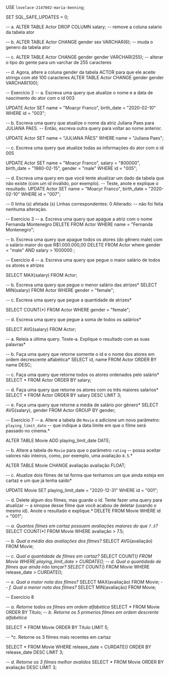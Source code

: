 USE `lovelace-2147602-maria-benning`;

SET SQL_SAFE_UPDATES = 0;


-- a.  ALTER TABLE Actor DROP COLUMN salary;
-- remove a coluna salario da tabela ator

-- b. ALTER TABLE Actor CHANGE gender sex VARCHAR(6);
-- muda o genero da tabela ator 

-- c. ALTER TABLE Actor CHANGE gender gender VARCHAR(255);
-- alterar o tipo do gente para um varchar de 255 caracteres


-- d. Agora,  altere a coluna gender da tabela ACTOR para que ele aceite strings com até 100 caracteres
 ALTER TABLE Actor CHANGE gender gender VARCHAR(100);
 
 
 
 -- Exercício 2
 -- a. Escreva uma query que atualize o nome e a data de nascimento do ator com o id 003
 
 UPDATE Actor
 SET 
 name = "Moacyr Franco",
 birth_date = "2020-02-10"
 WHERE id = "003";
 
 -- b. Escreva uma query que atualize o nome da atriz Juliana Paes para JULIANA PAES. 
 -- Então, escreva outra query para voltar ao nome anterior.
 
UPDATE Actor
SET name = "JULIANA PÃES"
WHERE name = "Juliana Paes";




-- c. Escreva uma query que atualize todas as informações do ator com o id 005

UPDATE Actor
 SET 
 name = "Moacyr Franco",
 salary = "800000",  
 birth_date = "1980-02-15",
 gender = "male"
 WHERE id = "005";
 


-- d. Escreva uma query em que você tente atualizar um dado da tabela que não existe (com um id inválido, por exemplo). 
-- Teste, anote e explique o resultado. 
UPDATE Actor
 SET 
 name = "Moacyr Franco",
 birth_date = "2020-02-10"
 WHERE id = "007";

--  0 linha (s) afetada (s) Linhas correspondentes: 0 Alterado:
-- não foi feita nenhuma alteração.


-- Exercício 3
-- a. Escreva uma query que apague a atriz com o nome Fernanda Montenegro
DELETE FROM Actor WHERE name = "Fernanda Montenegro";


-- b. Escreva uma query que apague todos os atores (do gênero male) com o salário maior do que R$1.000.000,00
DELETE FROM Actor 
where 
gender = "male" AND
salary  > 1000000 ;



-- Exercício 4
-- a. Escreva uma query que pegue o maior salário de todos os atores e atrizes


SELECT MAX(salary) FROM Actor;



-- b. Escreva uma query que pegue o menor salário das atrizes*
SELECT MIN(salary) FROM Actor WHERE gender = "female";

-- c. Escreva uma query que pegue a quantidade de atrizes*


SELECT COUNT(*) FROM Actor WHERE gender = "female";


-- d. Escreva uma query que pegue a soma de todos os salários*

SELECT AVG(salary) FROM Actor;


-- a. Releia a última query. Teste-a. Explique o resultado com as suas palavras*

-- b. Faça uma query que retorne somente o id e o nome dos atores em ordem decrescente alfabética*
SELECT id, name FROM Actor
ORDER BY name DESC;

-- c. Faça uma query que retorne todos os atores ordenados pelo salário*
SELECT * FROM Actor
ORDER BY salary;




-- d. Faça uma query que retorne os atores com os três maiores salarios*
 SELECT * FROM Actor ORDER BY salary DESC LIMIT 3;


-- e. Faça uma query que retorne a média de salário por gênero*
SELECT AVG(salary), gender FROM Actor
GROUP BY gender;

-- Exercício 7
-- a. Altere a tabela de `Movie` e adicione um novo parâmetro: `playing_limit_date` 
-- que indique a data limite em que o filme será passado no cinema.* 

ALTER TABLE Movie ADD playing_limit_date DATE;

-- b. Altere a tabela de `Movie` para que o parâmetro `rating` 
-- possa aceitar valores não inteiros, como, por exemplo, uma avaliação `8.5`.*

ALTER TABLE Movie CHANGE avaliação avaliação FLOAT;


-- c. Atualize dois filmes de tal forma que tenhamos um que ainda esteja em cartaz e um que já tenha saído*

UPDATE Movie
SET
	playing_limit_date = "2020-12-31"
WHERE id = "001";



-- d. Delete algum dos filmes, mas guarde o id. Tente fazer uma query para atualizar 
-- a sinopse desse filme que você acabou de deletar (usando o mesmo id). Anote o resultado e explique.*
DELETE FROM Movie WHERE id = "001";

 
-- *a. Quantos filmes em cartaz possuem avaliações maiores do que `7.5`?*
SELECT COUNT(*) FROM Movie WHERE avaliação > 7.5;

-- *b. Qual a média das avaliações dos filmes?*
SELECT AVG(avaliação) FROM Movie;

-- *c. Qual a quantidade de filmes em cartaz?*
SELECT COUNT(*) FROM Movie WHERE playing_limit_date > CURDATE();
-- *d. Qual a quantidade de filmes que ainda irão lançar?*
SELECT COUNT(*) FROM Movie WHERE release_date > CURDATE();

-- *e. Qual a maior nota dos filmes?*
SELECT MAX(avaliação) FROM Movie;
-- *f. Qual a menor nota dos filmes?*
SELECT MIN(avaliação) FROM Movie;


-- Exercício 8

-- *a. Retorne todos os filmes em ordem alfabética*
SELECT * FROM Movie ORDER BY Título;
-- *b. Retorne os 5 primerios filmes em ordem descrente alfabética* 

SELECT * FROM Movie ORDER BY Título LIMIT 5;

-- *c. Retorne os 3 filmes mais recentes em cartaz

SELECT * FROM Movie 
WHERE release_date < CURDATE() 
ORDER BY release_date DESC 
LIMIT 3;


-- *d. Retorne os 3 filmes melhor avalidos*
SELECT * FROM Movie 
ORDER BY avaliação DESC 
LIMIT 3;
 